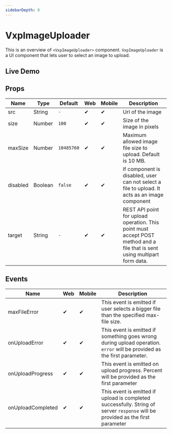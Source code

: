 ```yaml
---
sidebarDepth: 0
---
```


# VxpImageUploader

This is an overview of `<VxpImageUploader>` component.
`VxpImageUploader` is a UI component that lets user to select an image to upload.

## Live Demo
<DocExampleBox :liveDemoMode="true">
<VxpImageUploaderLiveDemo />
</DocExampleBox>

## Props

| Name       | Type    | Default | Web | Mobile | Description |
| ---------- | ------- | ------- | --- | ------ | ----------- |
| src        | String  | `-`       | ✔   | ✔      | Url of the image |
| size       | Number  | `100`   | ✔   | ✔      | Size of the image in pixels |
| maxSize    | Number  | `10485760` | ✔   | ✔      | Maximum allowed image file size to upload. Default is 10 MB. |
| disabled   | Boolean | `false` | ✔   | ✔      | If component is disabled, user can not select a file to upload. It acts as an image component |
| target     | String  |  `-`      | ✔   | ✔      | REST API point for upload operation. This point must accept POST method and a file that is sent using multipart form data. |

## Events

| Name              | Web | Mobile | Description |
| ----------------- | --- | ------ | ----------- |
| maxFileError      |  ✔  | ✔      | This event is emitted if user selects a bigger file than the specified max-file size. |
| onUploadError     |  ✔  | ✔      | This event is emitted if something goes wrong during upload operation. `error` will be provided as the first parameter. |
| onUploadProgress |  ✔  | ✔      | This event is emitted on upload progress. Percent will be provided as the first parameter |
| onUploadCompleted |  ✔  | ✔      | This event is emitted if upload is completed successfully. String of server `response` will be provided as the first parameter |
